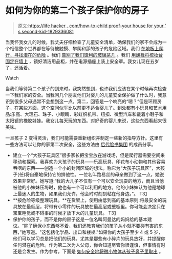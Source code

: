 # 如何为你的第二个孩子保护你的房子

> 原文:[https://life hacker . com/how-to-child proof-your house for your ' s second-kid-1829336081](https://lifehacker.com/how-to-childproof-your-house-for-your-second-kid-1829336081)

当我怀我女儿的时候，我丈夫仔细检查了儿童安全清单，确保我们的家不会成为一个相信整个世界都在等待被触摸、攀爬和舔的孩子的危险区域。我们 [在地板上爬行，寻找潜在的危险](https://lifehacker.com/how-to-throw-a-resource-party-1829311193) 。我们 [告别了我们锋利的玻璃茶几](https://offspring.lifehacker.com/get-rid-of-your-coffee-table-1821800590) 。我们 [用螺栓将梳妆台固定在墙上](https://offspring.lifehacker.com/psa-parents-bolt-your-dresser-to-a-wall-1803785247) ，锁好清洁用品柜，并在电源插座上装上安全罩。我女儿现在五岁了，还活着。

Watch

当我们等待第二个孩子的到来时，我突然想到，也许我们应该在某个时候再次检查一下我们家的安全。当我问几个朋友他们对婴儿的儿童安全保护做了什么时，我意识到很多父母通常不会想到这一点。第二，回答是一个响亮的“嗯？”但是环顾房子，在某些方面，这个空间似乎比以前更不适合婴儿了。到处都有小玩具和艺术用品:乐高、大理石、珠子、小眼睛、彩虹织机带、纽扣、微型汽车和戴着小鞋子和太阳镜的橡胶娃娃。我女儿每天玩的东西。对好奇的婴儿来说，这些东西看起来很美味。

一旦孩子 2 变得灵活，我们可能需要重新组织并制定一些新的指导方针。这里有一些方法可以让你的家第二次安全，这些方法由 [后代脸书集团](https://www.facebook.com/groups/2018785615043946/) 的成员分享。

*   建立一个“大孩子玩具区”很多家长把宝宝放在游戏场，但是爬行器需要空间来移动和探索。我喜欢为大孩子的玩具——乐高玩具、印花布小动物和其他容易吞咽的东西——创造一个小的封闭区域的想法。称它为“大孩子玩具区”，大孩子(任)将自豪地保持它的排他性。一位名叫路易丝的母亲做到了这一点，她说效果非常好。她写道:“我的大儿子不仅有一个可以安全玩耍的地方，而且当他被他的小妹妹压垮时，他也有一个可以利用的地方。他的小妹妹认为他是地球上最迷人的生物，如果我们允许，他会时时刻刻粘在他身边。”。
    T3】
*   **按危险等级整理玩具。**在货架上，使用由低到高的基本原则:将最安全的玩具放在最低层，将带有小零件的玩具放在最高层或壁橱里。你可能会决定只在宝宝睡觉或不碍事的时候才放下大的儿童玩具。
    T3】
*   保护你的孩子，而不是你的房子这是一位名叫阿曼达的妈妈给的基本建议。“除了确保小东西够不着，我们还教育我们的孩子从小就不要碰有害的东西，”她写道。"这包括化学品、出口和楼梯."如果你的大孩子至少 4 或 5 岁，他们可以学习总是把他们的玩具，尤其是那些有小碎片的玩具放好，并提醒你任何潜在的危险。作为第二次为人父母，你会知道尽管你很谨慎，但事情有时还是会发生。作为参考，下面是 [如何安全地将微小物体从孩子鼻子里取出](https://offspring.lifehacker.com/how-to-safely-get-a-tiny-object-out-of-your-child-s-nos-1795728239) 。